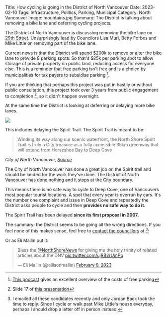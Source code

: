 Title: How cycling is going in the District of North Vancouver
Date: 2023-02-10
Tags: Infrastructure, Politics, Parking, Municipal
Category: North Vancouver
Image: mountains.jpg
Summary: The District is talking about removing a bike lane and deferring cycling projects.

The District of North Vancouver is discussing removing the bike lane on [29th Street](https://www.nsnews.com/local-news/district-of-north-vancouver-29th-bike-lane-6365884). Unsurprisngly lead by Councilors Lisa Muri, Betty Forbes and Mike Little on removing part of the bike lane.

Current news is that the District will spend $200k to remove or alter the bike lane to provide 8 parking spots. So that's $25k per parking spot to allow storage of private property on public land, reducing access for everyone else. This is a reminder that free parking isn't free and is a choice by municipalities for tax payers to subsidise parking [^1].

If you are thinking that perhaps this project was put in hastily or without public consultation, this project took over 3 years from public engagement to completion [^2], so it didn't happen overnight.

At the same time the District is looking at deferring or delaying more bike lanes. 

<img src="/images/dnv-budget-2023.png">

This includes delaying the Spirit Trail. The Spirit Trail is meant to be:

<blockquote>Winding its way along our scenic waterfront, the North Shore Spirit Trail is truly a City treasure as a fully accessible 35km greenway that will extend from Horseshoe Bay to Deep Cove</blockquote>
<cite>City of North Vancouver, <a href="https://www.cnv.org/Parks-Recreation/Parks-Greenways/greenways/north-shore-spirit-trail">Source</a></cite>

The City of North Vancouver has done a great job on the Spirit trail and should be lauded for the work they've done. The District of North Vancouver has done nothing and it stops at the City boundary.

This means there is no safe way to cycle to Deep Cove, one of Vancouvers most popular tourist locations. A spot that every year is overrun by cars. It's the number one complaint and issue in Deep Cove and repeatedly the District asks people to cycle and then **provides no safe way to do it**.

The Spirit Trail has been delayed **since its first proposal in 2007**.

The summary: the District seems to be going all the wrong directions. If you feel none of this makes sense, feel free to [contact the councillors](https://www.dnv.org/government-administration/mayor-and-councillors) at [^3]:

Or as Eli Mallin put it:

<blockquote class="twitter-tweet"><p lang="en" dir="ltr">Bless the <a href="https://twitter.com/NorthShoreNews?ref_src=twsrc%5Etfw">@NorthShoreNews</a> for giving me the holy trinity of related articles about the DNV <a href="https://t.co/ujRB2rUmPb">pic.twitter.com/ujRB2rUmPb</a></p>&mdash; Eli Mallin (@ellisonmallin) <a href="https://twitter.com/ellisonmallin/status/1622632042608353280?ref_src=twsrc%5Etfw">February 6, 2023</a></blockquote> <script async src="https://platform.twitter.com/widgets.js" charset="utf-8"></script> 

[^1]: [This podcast](https://thewaroncars.org/2023/01/17/the-high-cost-of-free-parking-with-donald-shoup/) gives an excellent overview of the costs of free parking
[^2]: Slide 17 of [this presentation](https://app.dnv.org/OpenDocument/Default.aspx?docNum=5919819)
[^3]: I emailed all these candidates recently and only Jordan Back took the time to reply. Since I cycle or walk past Mike Little's house everyday, perhaps I should drop a letter off in person instead.
